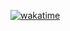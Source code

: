 [![wakatime](https://wakatime.com/badge/user/99f0c5c0-ca2e-455a-8dec-382b8dfa95fa.svg)](https://wakatime.com/@99f0c5c0-ca2e-455a-8dec-382b8dfa95fa)
